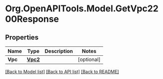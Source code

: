 # Org.OpenAPITools.Model.GetVpc2200Response

## Properties

Name | Type | Description | Notes
------------ | ------------- | ------------- | -------------
**Vpc** | [**Vpc2**](Vpc2.md) |  | [optional] 

[[Back to Model list]](../README.md#documentation-for-models) [[Back to API list]](../README.md#documentation-for-api-endpoints) [[Back to README]](../README.md)

